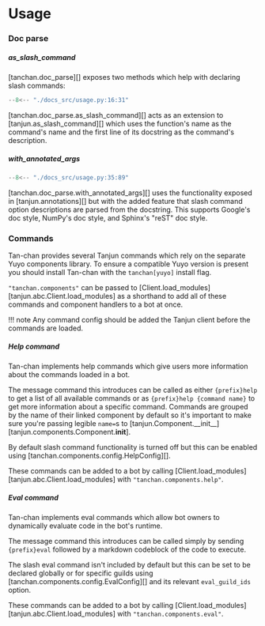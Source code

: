 # Usage

### Doc parse

##### as_slash_command

[tanchan.doc_parse][] exposes two methods which help with declaring slash commands:

```py
--8<-- "./docs_src/usage.py:16:31"
```

[tanchan.doc_parse.as_slash_command][] acts as an extension to [tanjun.as_slash_command][]
which uses the function's name as the command's name and the first line of its docstring
as the command's description.

##### with_annotated_args

```py
--8<-- "./docs_src/usage.py:35:89"
```

[tanchan.doc_parse.with_annotated_args][] uses the functionality exposed in [tanjun.annotations][]
but with the added feature that slash command option descriptions are parsed from the docstring.
This supports Google's doc style, NumPy's doc style, and Sphinx's "reST" doc style.

### Commands

Tan-chan provides several Tanjun commands which rely on the separate Yuyo
components library. To ensure a compatible Yuyo version is present you
should install Tan-chan with the `tanchan[yuyo]` install flag.

`"tanchan.components"` can be passed to
[Client.load_modules][tanjun.abc.Client.load_modules] as a shorthand to
add all of these commands and component handlers to a bot at once.

!!! note
  Any command config should be added the Tanjun client before the commands
  are loaded.

##### Help command

Tan-chan implements help commands which give users more information about
the commands loaded in a bot.

The message command this introduces can be called as either `{prefix}help` to
get a list of all available commands or as `{prefix}help {command name}` to get
more information about a specific command. Commands are grouped by the name of
their linked component by default so it's important to make sure you're passing
legible `name=`s to
[tanjun.Component.\_\_init\_\_][tanjun.components.Component.__init__].

By default slash command functionality is turned off but this can be enabled
using [tanchan.components.config.HelpConfig][].

These commands can be added to a bot by calling
[Client.load_modules][tanjun.abc.Client.load_modules] with
`"tanchan.components.help"`.

##### Eval command

Tan-chan implements eval commands which allow bot owners to dynamically
evaluate code in the bot's runtime.

The message command this introduces can be called simply by sending
`{prefix}eval` followed by a markdown codeblock of the code to execute.

The slash eval command isn't included by default but this can be set to be
declared globally or for specific guilds using
[tanchan.components.config.EvalConfig][] and its relevant `eval_guild_ids`
option.

These commands can be added to a bot by calling
[Client.load_modules][tanjun.abc.Client.load_modules] with
`"tanchan.components.eval"`.
